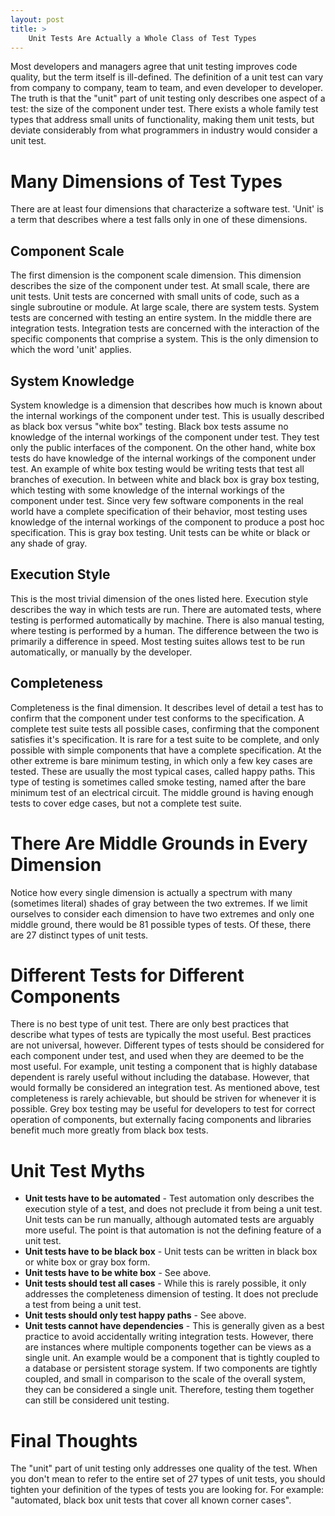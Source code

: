 ```yaml
---
layout: post
title: >
    Unit Tests Are Actually a Whole Class of Test Types
---
```

Most developers and managers agree that unit testing improves code quality, but the term itself is ill-defined. The definition of a unit test can vary from company to company, team to team, and even developer to developer. The truth is that the "unit" part of unit testing only describes one aspect of a test: the size of the component under test. There exists a whole family test types that address small units of functionality, making them unit tests, but deviate considerably from what programmers in industry would consider a unit test.

# Many Dimensions of Test Types
There are at least four dimensions that characterize a software test. 'Unit' is a term that describes where a test falls only in one of these dimensions.
## Component Scale
The first dimension is the component scale dimension. This dimension describes the size of the component under test. At small scale, there are unit tests. Unit tests are concerned with small units of code, such as a single subroutine or module. At large scale, there are system tests. System tests are concerned with testing an entire system. In the middle there are integration tests. Integration tests are concerned with the interaction of the specific components that comprise a system. This is the only dimension to which the word 'unit' applies.
## System Knowledge
System knowledge is a dimension that describes how much is known about the internal workings of the component under test. This is usually described as black box versus "white box" testing. Black box tests assume no knowledge of the internal workings of the component under test. They test only the public interfaces of the component. On the other hand, white box tests do have knowledge of the internal workings of the component under test. An example of white box testing would be writing tests that test all branches of execution. In between white and black box is gray box testing, which testing with some knowledge of the internal workings of the component under test. Since very few software components in the real world have a complete specification of their behavior, most testing uses knowledge of the internal workings of the component to produce a post hoc specification. This is gray box testing. Unit tests can be white or black or any shade of gray.
## Execution Style
This is the most trivial dimension of the ones listed here. Execution style describes the way in which tests are run. There are automated tests, where testing is performed automatically by machine. There is also manual testing, where testing is performed by a human. The difference between the two is primarily a difference in speed. Most testing suites allows test to be run automatically, or manually by the developer.
## Completeness
Completeness is the final dimension. It describes level of detail a test has to confirm that the component under test conforms to the specification. A complete test suite tests all possible cases, confirming that the component satisfies it's specification. It is rare for a test suite to be complete, and only possible with simple components that have a complete specification. At the other extreme is bare minimum testing, in which only a few key cases are tested. These are usually the most typical cases, called happy paths. This type of testing is sometimes called smoke testing, named after the bare minimum test of an electrical circuit. The middle ground is having enough tests to cover edge cases, but not a complete test suite.

# There Are Middle Grounds in Every Dimension
Notice how every single dimension is actually a spectrum with many (sometimes literal) shades of gray between the two extremes. If we limit ourselves to consider each dimension to have two extremes and only one middle ground, there would be 81 possible types of tests. Of these, there are 27 distinct types of unit tests.

# Different Tests for Different Components
There is no best type of unit test. There are only best practices that describe what types of tests are typically the most useful. Best practices are not universal, however. Different types of tests should be considered for each component under test, and used when they are deemed to be the most useful. For example, unit testing a component that is highly database dependent is rarely useful without including the database. However, that would formally be considered an integration test. As mentioned above, test completeness is rarely achievable, but should be striven for whenever it is possible. Grey box testing may be useful for developers to test for correct operation of components, but externally facing components and libraries benefit much more greatly from black box tests.

# Unit Test Myths
* **Unit tests have to be automated** - Test automation only describes the execution style of a test, and does not preclude it from being a unit test. Unit tests can be run manually, although automated tests are arguably more useful. The point is that automation is not the defining feature of a unit test.
* **Unit tests have to be black box** - Unit tests can be written in black box or white box or gray box form.
* **Unit tests have to be white box** - See above.
* **Unit tests should test all cases** - While this is rarely possible, it only addresses the completeness dimension of testing. It does not preclude a test from being a unit test.
* **Unit tests should only test happy paths** - See above.
* **Unit tests cannot have dependencies** - This is generally given as a best practice to avoid accidentally writing integration tests. However, there are instances where multiple components together can be views as a single unit. An example would be a component that is tightly coupled to a database or persistent storage system. If two components are tightly coupled, and small in comparison to the scale of the overall system, they can be considered a single unit. Therefore, testing them together can still be considered unit testing.

# Final Thoughts
The "unit" part of unit testing only addresses one quality of the test. When you don't mean to refer to the entire set of 27 types of unit tests, you should tighten your definition of the types of tests you are looking for. For example: "automated, black box unit tests that cover all known corner cases".
